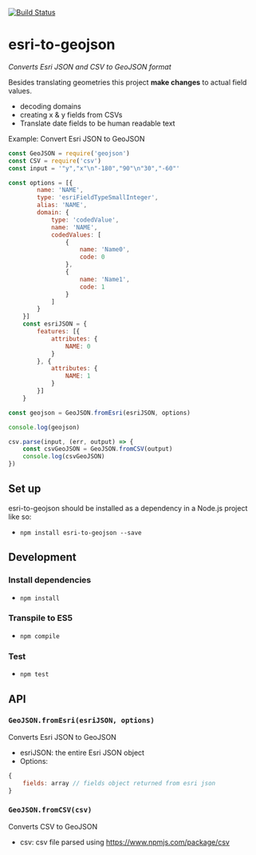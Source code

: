 [![Build Status](https://travis-ci.org/GeoXForm/esri-to-geojson.svg?branch=master)](https://travis-ci.org/GeoXForm/esri-to-geojson)

# esri-to-geojson

*Converts Esri JSON and CSV to GeoJSON format*

Besides translating geometries this project **make changes** to
actual field values.

* decoding domains
* creating x & y fields from CSVs
* Translate date fields to be human readable text


Example: Convert Esri JSON to GeoJSON
```js
const GeoJSON = require('geojson')
const CSV = require('csv')
const input = '"y","x"\n"-180","90"\n"30","-60"'

const options = [{
        name: 'NAME',
        type: 'esriFieldTypeSmallInteger',
        alias: 'NAME',
        domain: {
            type: 'codedValue',
            name: 'NAME',
            codedValues: [
                {
                    name: 'Name0',
                    code: 0
                },
                {
                    name: 'Name1',
                    code: 1
                }
            ]
        }
    }]
    const esriJSON = {
        features: [{
            attributes: {
                NAME: 0
            }
        }, {
            attributes: {
                NAME: 1
            }
        }]
    }

const geojson = GeoJSON.fromEsri(esriJSON, options)

console.log(geojson)

csv.parse(input, (err, output) => {
    const csvGeoJSON = GeoJSON.fromCSV(output)
    console.log(csvGeoJSON)
})

```

## Set up

esri-to-geojson should be installed as a dependency in a Node.js project like so:

- `npm install esri-to-geojson --save`


## Development

### Install dependencies
- `npm install`

### Transpile to ES5
- `npm compile`

### Test
- `npm test`


## API
### `GeoJSON.fromEsri(esriJSON, options)`
Converts Esri JSON to GeoJSON
- esriJSON: the entire Esri JSON object
- Options:
``` javascript
{
    fields: array // fields object returned from esri json
}

```

### `GeoJSON.fromCSV(csv)`
Converts CSV to GeoJSON
- csv: csv file parsed using https://www.npmjs.com/package/csv
